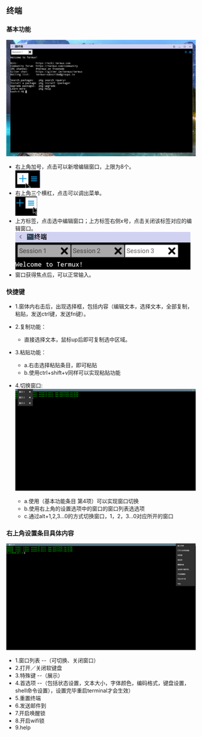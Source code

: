 ## 终端
### 基本功能
![](../pic/soft/terminal_demo.png)
   - 右上角加号，点击可以新增编辑窗口，上限为8个。  
   ![](../pic/soft/terminal_newpage.png)
   - 右上角三个横杠，点击可以调出菜单。  
   ![](../pic/soft/terminal_menu.png)
   - 上方标签，点击选中编辑窗口；上方标签右侧x号，点击关闭该标签对应的编辑窗口。  
   ![](../pic/soft/terminal_lable.png)
   - 窗口获得焦点后，可以正常输入。
   
### 快捷键

   - 1.窗体内右击后，出现选择框，包括内容（编辑文本，选择文本，全部复制，粘贴，发送ctrl键，发送fn键）。
   - 2.复制功能：
      - 直接选择文本，鼠标up后即可复制选中区域。
   - 3.粘贴功能：
      - a.右击选择粘贴条目，即可粘贴
      - b.使用ctrl+shift+v同样可以实现粘贴功能
   - 4.切换窗口:
![](../pic/gongju/terminal_more.png)

      - a.使用（基本功能条目 第4项）可以实现窗口切换
      - b.使用右上角的设置选项中的窗口的窗口列表选选项
      - c.通过alt+1,2,3...0的方式切换窗口，1，2，3...0对应所开的窗口
      
### 右上角设置条目具体内容
![](../pic/gongju/terminal_right.png)

   - 1.窗口列表 --（可切换、关闭窗口）
   - 2.打开／关闭软键盘
   - 3.特殊键 --（展示）
   - 4.首选项 --（包括状态设置，文本大小，字体颜色，编码格式，键盘设置，shell命令设置），设置完毕重启terminal才会生效）
   - 5.重置终端
   - 6.发送邮件到
   - 7.开启唤醒锁
   - 8.开启wifi锁
   - 9.help
